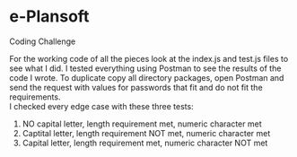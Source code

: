 # e-Plansoft
Coding Challenge

For the working code of all the pieces look at the index.js and test.js files to see what I did.  I tested everything using Postman to see the results of the code I wrote.  To duplicate copy all directory packages, open Postman and send the request with values for passwords that fit and do not fit the requirements.  
I checked every edge case with these three tests:
1. NO capital letter, length requirement met, numeric character met
2. Captital letter, length requirement NOT met, numeric character met
3. Capital letter, length requirement met, numeric character NOT met
